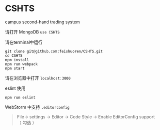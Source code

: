 # CSHTS
campus second-hand trading system

请打开 MongoDB
`use CSHTS`

请在terminal中运行

```
git clone git@github.com:feishuoren/CSHTS.git
cd CSHTS
npm install
npm run webpack
npm start

```
请在浏览器中打开
`localhost:3000`

eslint 使用
```
npm run eslint
```
WebStorm 中支持 `.editorconfig`
> File-> settings -> Editor -> Code Style -> Enable EditorConfig support （ 勾选 ）
